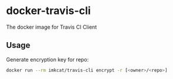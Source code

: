 # docker-travis-cli

The docker image for Travis CI Client 

## Usage

Generate encryption key for repo:

``` bash
docker run --rm imkcat/travis-cli encrypt -r [<owner>/<repo>]
```

